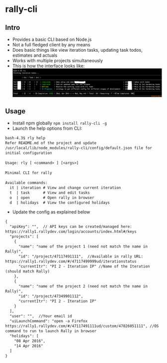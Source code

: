 # rally-cli


## Intro
  * Provides a basic CLI based on Node.js
  * Not a full fledged client by any means
  * Does basic things like view iteration tasks, updating task todos, estimates and actuals
  * Works with multiple projects simultaneously
  * This is how the interface looks like:
![](https://raw.githubusercontent.com/raks81/rally-cli/master/images/ss.png)

## Usage
  * Install npm globally `npm install rally-cli -g`
  * Launch the help options from CLI:

```
bash-4.3$ rly help
Refer README.md of the project and update /usr/local/lib/node_modules/rally-cli/config/default.json file for initial configuration

Usage: rly [ <command> ] [<args>]

Minimal CLI for rally

Available commands:
  it | iteration # View and change current iteration
  t  | task      # View and edit tasks
  o  | open      # Open rally in browser
  d  | holidays  # View the configured holidays

```
  * Update the config as explained below

```
{
  "apiKey": "",  // API keys can be created/managed here: https://rally1.rallydev.com/login/accounts/index.html#/keys
  "projects": [
    {
      "name": "name of the project 1 (need not match the name in Rally)",
      "id": "/project/47117491111",  //Available in rally URL: https://rally1.rallydev.com/#/47117499999ud/iterationstatus
      "currentItr": "PI 2 - Iteration IP" //Name of the Iteration (should match Rally)
    },
    {
      "name": "name of the project 2 (need not match the name in Rally)",
      "id": "/project/47349901112",
      "currentItr": "PI 2 - Iteration IP"
    }
  ],
  "user": "",  //Your email id
  "uiLaunchCommand": "open -a Firefox https://rally1.rallydev.com/#/47117491111ud/custom/47826051111", //OS command to run to launch Rally in browser
  "holidays": [
    "08 Apr 2016",
    "14 Apr 2016"
  ]
}

```